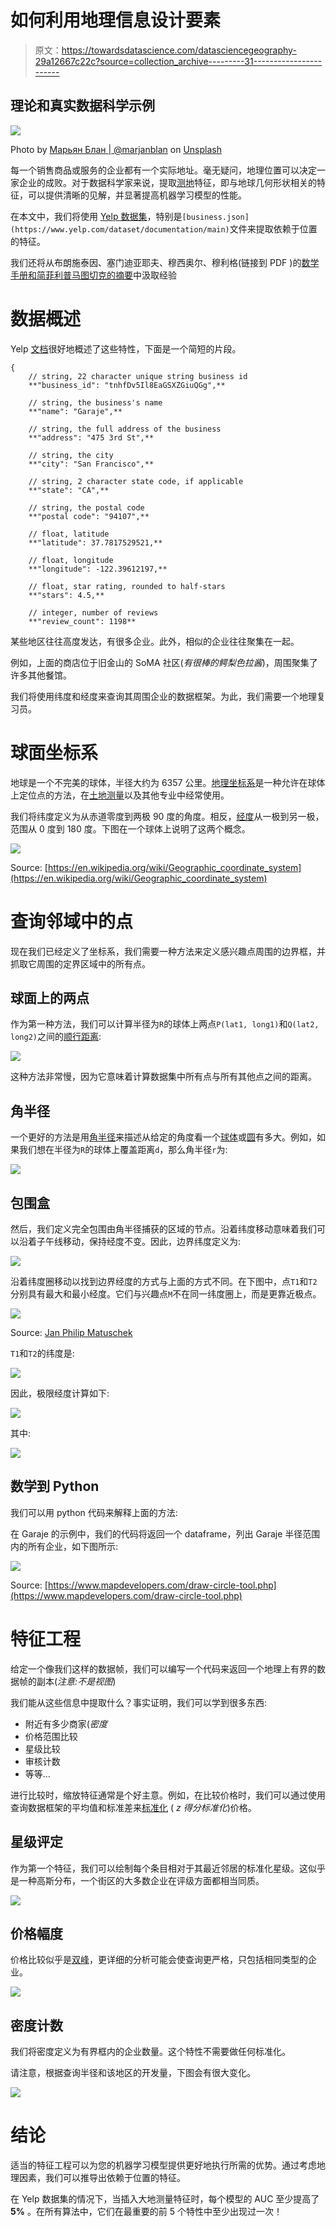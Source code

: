 # 如何利用地理信息设计要素

> 原文：<https://towardsdatascience.com/datasciencegeography-29a12667c22c?source=collection_archive---------31----------------------->

## 理论和真实数据科学示例

![](img/00b051ab68092c007b61aaff4ab93b2a.png)

Photo by [Марьян Блан | @marjanblan](https://unsplash.com/@marjan_blan?utm_source=medium&utm_medium=referral) on [Unsplash](https://unsplash.com?utm_source=medium&utm_medium=referral)

每一个销售商品或服务的企业都有一个实际地址。毫无疑问，地理位置可以决定一家企业的成败。对于数据科学家来说，提取[测地](https://en.wikipedia.org/wiki/Geodesy)特征，即与地球几何形状相关的特征，可以提供清晰的见解，并显著提高机器学习模型的性能。

在本文中，我们将使用 [Yelp 数据集](https://www.yelp.com/dataset)，特别是`[business.json](https://www.yelp.com/dataset/documentation/main)`文件来提取依赖于位置的特征。

我们还将从布朗施泰因、塞门迪亚耶夫、穆西奥尔、穆利格(链接到 PDF )的[数学手册和简菲利普马图切克](https://www.amazon.com/Handbook-Mathematics-I-N-Bronshtein/dp/3540721215)[的](http://janmatuschek.de/Contact)[摘要](http://janmatuschek.de/LatitudeLongitudeBoundingCoordinates#RefBronstein)中汲取经验

# 数据概述

Yelp [文档](https://www.yelp.com/dataset/documentation/main)很好地概述了这些特性，下面是一个简短的片段。

```
{
    // string, 22 character unique string business id
    **"business_id": "tnhfDv5Il8EaGSXZGiuQGg",**

    // string, the business's name
    **"name": "Garaje",**

    // string, the full address of the business
    **"address": "475 3rd St",**

    // string, the city
    **"city": "San Francisco",**

    // string, 2 character state code, if applicable
    **"state": "CA",**

    // string, the postal code
    **"postal code": "94107",**

    // float, latitude
    **"latitude": 37.7817529521,**

    // float, longitude
    **"longitude": -122.39612197,**

    // float, star rating, rounded to half-stars
    **"stars": 4.5,**

    // integer, number of reviews
    **"review_count": 1198**
```

某些地区往往高度发达，有很多企业。此外，相似的企业往往聚集在一起。

例如，上面的商店位于旧金山的 SoMA 社区(*有很棒的鳄梨色拉酱*)，周围聚集了许多其他餐馆。

我们将使用纬度和经度来查询其周围企业的数据框架。为此，我们需要一个地理复习员。

# 球面坐标系

地球是一个不完美的球体，半径大约为 6357 公里。[地理坐标系](https://en.wikipedia.org/wiki/Geographic_coordinate_system)是一种允许在球体上定位点的方法，在[土地测量](https://en.wikipedia.org/wiki/Surveying)以及其他专业中经常使用。

我们将纬度定义为从赤道零度到两极 90 度的角度。相反，[经度](https://en.wikipedia.org/wiki/Longitude)从一极到另一极，范围从 0 度到 180 度。下图在一个球体上说明了这两个概念。

![](img/114e6ae6d9691252eb305bb24243fb2f.png)

Source: [https://en.wikipedia.org/wiki/Geographic_coordinate_system](https://en.wikipedia.org/wiki/Geographic_coordinate_system)

# 查询邻域中的点

现在我们已经定义了坐标系，我们需要一种方法来定义感兴趣点周围的边界框，并抓取它周围的定界区域中的所有点。

## 球面上的两点

作为第一种方法，我们可以计算半径为`R`的球体上两点`P(lat1, long1)`和`Q(lat2, long2)`之间的[顺行距离](https://en.wikipedia.org/wiki/Great-circle_distance):

![](img/6d4402044aefc93af410bf436fdf59d1.png)

这种方法非常慢，因为它意味着计算数据集中所有点与所有其他点之间的距离。

## 角半径

一个更好的方法是用[角半径](https://en.wikipedia.org/wiki/Angular_diameter)来描述从给定的角度看一个[球体](https://en.wikipedia.org/wiki/Sphere)或[圆](https://en.wikipedia.org/wiki/Circle)有多大。例如，如果我们想在半径为`R`的球体上覆盖距离`d`，那么角半径`r`为:

![](img/55e6ce9c10bf00503409ae395f784a53.png)

## 包围盒

然后，我们定义完全包围由角半径捕获的区域的节点。沿着纬度移动意味着我们可以沿着子午线移动，保持经度不变。因此，边界纬度定义为:

![](img/dd287ab8b6adc2d778a789c785b9e1c0.png)

沿着纬度圈移动以找到边界经度的方式与上面的方式不同。在下图中，点`T1`和`T2`分别具有最大和最小经度。它们与兴趣点`M`不在同一纬度圈上，而是更靠近极点。

![](img/c2443217a8305fc531a33ec094431347.png)

Source: [Jan Philip Matuschek](http://janmatuschek.de/Contact)

`T1`和`T2`的纬度是:

![](img/09a7e9ff0fc6abb45b0f9050758239cb.png)

因此，极限经度计算如下:

![](img/079e7301388b290790a3e60c38e01db9.png)

其中:

![](img/7bec386dbecee4969d04888c75fd4a48.png)

## 数学到 Python

我们可以用 python 代码来解释上面的方法:

在 Garaje 的示例中，我们的代码将返回一个 dataframe，列出 Garaje 半径范围内的所有企业，如下图所示:

![](img/aaf0bd001d060a09967ffa808256a5be.png)

Source: [https://www.mapdevelopers.com/draw-circle-tool.php](https://www.mapdevelopers.com/draw-circle-tool.php)

# 特征工程

给定一个像我们这样的数据帧，我们可以编写一个代码来返回一个地理上有界的数据帧的副本(*注意:不是视图*)

我们能从这些信息中提取什么？事实证明，我们可以学到很多东西:

*   附近有多少商家(*密度*
*   价格范围比较
*   星级比较
*   审核计数
*   等等…

进行比较时，缩放特征通常是个好主意。例如，在比较价格时，我们可以通过使用查询数据框架的平均值和标准差来[标准化](https://en.wikipedia.org/wiki/Feature_scaling#Standardization_(Z-score_Normalization)) ( *z 得分标准化*)价格。

## 星级评定

作为第一个特征，我们可以绘制每个条目相对于其最近邻居的标准化星级。这似乎是一种高斯分布，一个街区的大多数企业在评级方面都相当同质。

![](img/0879b14ebb5c90ee3d748a99978949ce.png)

## 价格幅度

价格比较似乎是[双峰](https://en.wikipedia.org/wiki/Multimodal_distribution)，更详细的分析可能会使查询更严格，只包括相同类型的企业。

![](img/d5ae4a4a2ca3aca608e108ad7cb69771.png)

## 密度计数

我们将密度定义为有界框内的企业数量。这个特性不需要做任何标准化。

请注意，根据查询半径和该地区的开发量，下图会有很大变化。

![](img/89bf43c3c1c1d43750f332e344948b26.png)

# 结论

适当的特征工程可以为您的机器学习模型提供更好地执行所需的优势。通过考虑地理因素，我们可以推导出依赖于位置的特征。

在 Yelp 数据集的情况下，当插入大地测量特征时，每个模型的 AUC 至少提高了 **5%** 。在所有算法中，它们在最重要的前 5 个特性中至少出现过一次！